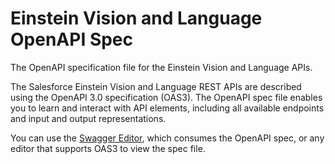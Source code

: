 # Einstein Vision and Language OpenAPI Spec
The OpenAPI specification file for the Einstein Vision and Language APIs.

The Salesforce Einstein Vision and Language REST APIs are described using the OpenAPI 3.0 specification (OAS3). The OpenAPI spec file enables you to learn and interact with API elements, including all available endpoints and input and output representations.

You can use the [Swagger Editor](https://editor.swagger.io/), which consumes the OpenAPI spec, or any editor that supports OAS3 to view the spec file.
